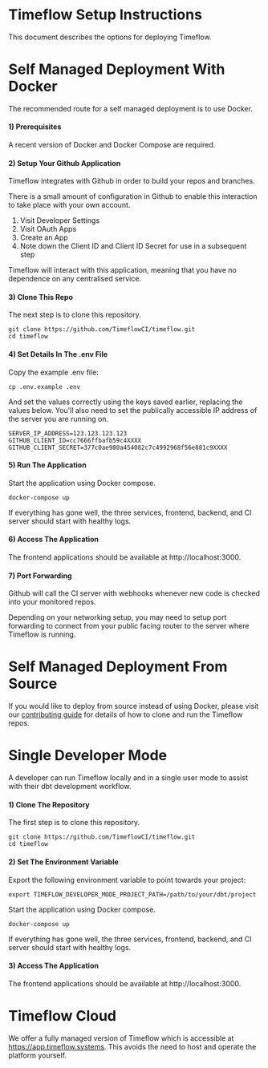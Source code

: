 # Timeflow Setup Instructions 

This document describes the options for deploying Timeflow.

# Self Managed Deployment With Docker

The recommended route for a self managed deployment is to use Docker. 

#### 1) Prerequisites

A recent version of Docker and Docker Compose are required.  

#### 2) Setup Your Github Application

Timeflow integrates with Github in order to build your repos and branches.  

There is a small amount of configuration in Github to enable this interaction to take place with your own account.  

1. Visit Developer Settings
2. Visit OAuth Apps
3. Create an App 
4. Note down the Client ID and Client ID Secret for use in a subsequent step

Timeflow will interact with this application, meaning that you have no dependence on any centralised service. 

#### 3) Clone This Repo

The next step is to clone this repository.

```
git clone https://github.com/TimeflowCI/timeflow.git
cd timeflow
```

#### 4) Set Details In The .env File

Copy the example .env file:

```
cp .env.example .env
```

And set the values correctly using the keys saved earlier, replacing the values below.  You'll also need to set the publically accessible IP address of the server you are running on.  

```
SERVER_IP_ADDRESS=123.123.123.123
GITHUB_CLIENT_ID=cc7666ffbafb59c4XXXX
GITHUB_CLIENT_SECRET=377c0ae980a454082c7c4992968f56e881c9XXXX
```

#### 5) Run The Application 

Start the application using Docker compose.  

```
docker-compose up 
```

If everything has gone well, the three services, frontend, backend, and CI server should start with healthy logs.  

#### 6) Access The Application

The frontend applications should be available at http://localhost:3000.

#### 7) Port Forwarding

Github will call the CI server with webhooks whenever new code is checked into your monitored repos.  

Depending on your networking setup, you may need to setup port forwarding to connect from your public facing router to the server where Timeflow is running.  





# Self Managed Deployment From Source

If you would like to deploy from source instead of using Docker, please visit our [contributing guide](CONTRIBUTING.md) for details of how to clone and run the Timeflow repos.  




# Single Developer Mode

A developer can run Timeflow locally and in a single user mode to assist with their dbt development workflow.  

#### 1) Clone The Repository

The first step is to clone this repository.

```
git clone https://github.com/TimeflowCI/timeflow.git
cd timeflow
```

#### 2) Set The Environment Variable

Export the following environment variable to point towards your project:

```
export TIMEFLOW_DEVELOPER_MODE_PROJECT_PATH=/path/to/your/dbt/project
```


Start the application using Docker compose.  

```
docker-compose up 
```

If everything has gone well, the three services, frontend, backend, and CI server should start with healthy logs.  

#### 3) Access The Application

The frontend applications should be available at http://localhost:3000.
  
  

  
# Timeflow Cloud
  
We offer a fully managed version of Timeflow which is accessible at https://app.timeflow.systems.  This avoids the need to host and operate the platform yourself.  
